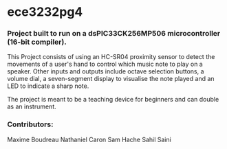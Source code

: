 # ece3232pg4
### Project built to run on a dsPIC33CK256MP506 microcontroller (16-bit compiler).

This Project consists of using an HC-SR04 proximity sensor to detect the movements of a user's hand to control which music note to play on a speaker. 
Other inputs and outputs include octave selection buttons, a volume dial, a seven-segment display to visualise the note played and an LED to indicate a sharp note.

The project is meant to be a teaching device for beginners and can double as an instrument.

### Contributors:
Maxime Boudreau
Nathaniel Caron
Sam Hache
Sahil Saini

